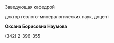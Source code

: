 Заведующая кафедрой
 

 доктор геолого-минералогических наук, доцент
 

**Оксана Борисовна Наумова** 


 (342) 2-396-355
 


  